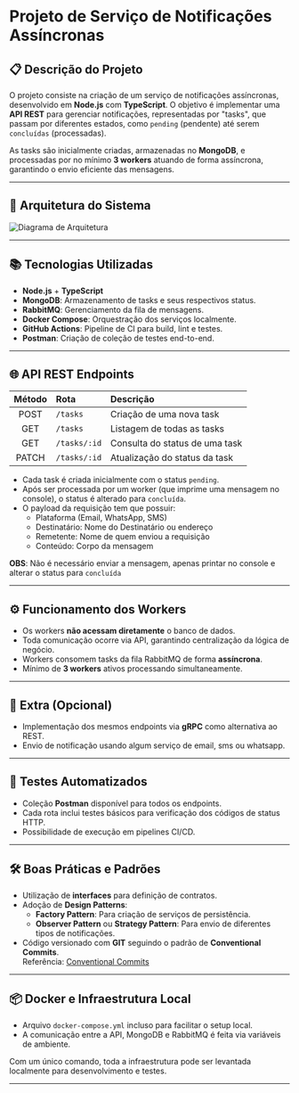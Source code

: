 # Projeto de Serviço de Notificações Assíncronas

## 📋 Descrição do Projeto

O projeto consiste na criação de um serviço de notificações assíncronas, desenvolvido em **Node.js** com **TypeScript**. O objetivo é implementar uma **API REST** para gerenciar notificações, representadas por "tasks", que passam por diferentes estados, como `pending` (pendente) até serem `concluídas` (processadas).  

As tasks são inicialmente criadas, armazenadas no **MongoDB**, e processadas por no mínimo **3 workers** atuando de forma assíncrona, garantindo o envio eficiente das mensagens.

---

## 🧩 Arquitetura do Sistema

![Diagrama de Arquitetura](https://github.com/user-attachments/assets/65e3ade4-df29-4238-8950-1c4d9861c09a)

---

## 📚 Tecnologias Utilizadas

- **Node.js** + **TypeScript**
- **MongoDB**: Armazenamento de tasks e seus respectivos status.
- **RabbitMQ**: Gerenciamento da fila de mensagens.
- **Docker Compose**: Orquestração dos serviços localmente.
- **GitHub Actions**: Pipeline de CI para build, lint e testes.
- **Postman**: Criação de coleção de testes end-to-end.

---

## 🌐 API REST Endpoints

| Método | Rota            | Descrição                          |
|:------:|:-----------------|:----------------------------------|
| POST   | `/tasks`         | Criação de uma nova task          |
| GET    | `/tasks`         | Listagem de todas as tasks        |
| GET    | `/tasks/:id`     | Consulta do status de uma task    |
| PATCH  | `/tasks/:id`     | Atualização do status da task     |

- Cada task é criada inicialmente com o status `pending`.
- Após ser processada por um worker (que imprime uma mensagem no console), o status é alterado para `concluída`.
- O payload da requisição tem que possuir:
  -  Plataforma (Email, WhatsApp, SMS)
  -  Destinatário: Nome do Destinatário ou endereço
  -  Remetente: Nome de quem enviou a requisição
  -  Conteúdo: Corpo da mensagem

**OBS**: Não é necessário enviar a mensagem, apenas printar no console e alterar o status para `concluída`

---

## ⚙️ Funcionamento dos Workers

- Os workers **não acessam diretamente** o banco de dados.
- Toda comunicação ocorre via API, garantindo centralização da lógica de negócio.
- Workers consomem tasks da fila RabbitMQ de forma **assíncrona**.
- Mínimo de **3 workers** ativos processando simultaneamente.

---

## 🚀 Extra (Opcional)

- Implementação dos mesmos endpoints via **gRPC** como alternativa ao REST.
- Envio de notificação usando algum serviço de email, sms ou whatsapp.

---

## 🧪 Testes Automatizados

- Coleção **Postman** disponível para todos os endpoints.
- Cada rota inclui testes básicos para verificação dos códigos de status HTTP.
- Possibilidade de execução em pipelines CI/CD.

---

## 🛠️ Boas Práticas e Padrões

- Utilização de **interfaces** para definição de contratos.
- Adoção de **Design Patterns**:
  - **Factory Pattern**: Para criação de serviços de persistência.
  - **Observer Pattern** ou **Strategy Pattern**: Para envio de diferentes tipos de notificações.
- Código versionado com **GIT** seguindo o padrão de **Conventional Commits**.  
  Referência: [Conventional Commits](https://medium.com/linkapi-solutions/conventional-commits-pattern-3778d1a1e657)

---

## 📦 Docker e Infraestrutura Local

- Arquivo `docker-compose.yml` incluso para facilitar o setup local.
- A comunicação entre a API, MongoDB e RabbitMQ é feita via variáveis de ambiente.

Com um único comando, toda a infraestrutura pode ser levantada localmente para desenvolvimento e testes.

---

